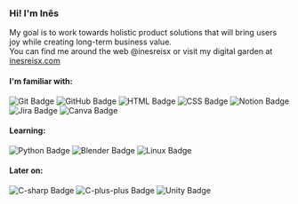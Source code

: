 <h3>Hi! I'm Inês</h3>
My goal is to work towards holistic product solutions that will bring users joy while creating long-term business value.<br>
You can find me around the web @inesreisx or visit my digital garden at <a href="https://inesreisx.com/" target="_blank">inesreisx.com</a>

<h4>I'm familiar with:</h4>
<p dir="auto">
<img src="https://img.shields.io/badge/git-%23F05033.svg?style=for-the-badge&logo=git&logoColor=white" alt="Git Badge"/>
<img src="https://img.shields.io/badge/github-%23121011.svg?style=for-the-badge&logo=github&logoColor=white" alt="GitHub Badge"/>
<img src="https://img.shields.io/badge/html5-%23E34F26.svg?style=for-the-badge&logo=html5&logoColor=white" alt="HTML Badge"/>
<img src="https://img.shields.io/badge/css3-%231572B6.svg?style=for-the-badge&logo=css3&logoColor=white" alt="CSS Badge"/>
<img src="https://img.shields.io/badge/Notion-%23000000.svg?style=for-the-badge&logo=notion&logoColor=white" alt="Notion Badge"/>
<img src="https://img.shields.io/badge/jira-%230A0FFF.svg?style=for-the-badge&logo=jira&logoColor=white" alt="Jira Badge"/>
<img src="https://img.shields.io/badge/Canva-%2300C4CC.svg?style=for-the-badge&logo=Canva&logoColor=white" alt="Canva Badge"/>
</p>


<h4>Learning:</h4>
<p dir="auto">
<img src="https://img.shields.io/badge/python-3670A0?style=for-the-badge&logo=python&logoColor=ffdd54" alt="Python Badge"/>
<img src="https://img.shields.io/badge/blender-%23F5792A.svg?style=for-the-badge&logo=blender&logoColor=white" alt="Blender Badge"/>
<img src="https://img.shields.io/badge/Linux-FCC624?style=for-the-badge&logo=linux&logoColor=black" alt="Linux Badge"/>
</p>

<h4>Later on:</h4>
<p dir="auto">
<img src="https://img.shields.io/badge/c%23-%23239120.svg?style=for-the-badge&logo=c-sharp&logoColor=white" alt="C-sharp Badge"/>
<img src="https://img.shields.io/badge/c++-%2300599C.svg?style=for-the-badge&logo=c%2B%2B&logoColor=white" alt="C-plus-plus Badge"/>
<img src="https://img.shields.io/badge/unity-%23000000.svg?style=for-the-badge&logo=unity&logoColor=white" alt="Unity Badge"/>
</p>
